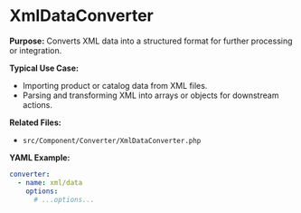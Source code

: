 # XmlDataConverter

**Purpose:**
Converts XML data into a structured format for further processing or integration.

**Typical Use Case:**
- Importing product or catalog data from XML files.
- Parsing and transforming XML into arrays or objects for downstream actions.

**Related Files:**
- `src/Component/Converter/XmlDataConverter.php`

**YAML Example:**
```yaml
converter:
  - name: xml/data
    options:
      # ...options...
```

